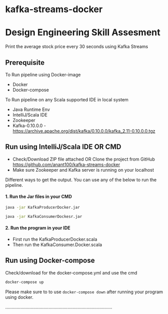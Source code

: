 # kafka-streams-docker

# Design Engineering Skill Assesment

Print the average stock price every 30 seconds using Kafka Streams

## Prerequisite
To Run pipeline using Docker-image
- Docker
- Docker-compose

To Run pipeline on any Scala supported IDE in local system

- Java Runtime Env
- IntelliJ/Scala IDE
- Zookeeper
- Kafka-0.10.0.0 - https://archive.apache.org/dist/kafka/0.10.0.0/kafka_2.11-0.10.0.0.tgz

## Run using IntelliJ/Scala IDE OR CMD
- Check/Download ZIP file attached OR Clone the project from GitHub https://github.com/anant100/kafka-streams-docker
- Make sure Zookeeper and Kafka server is running on your localhost

Different ways to get the output. You can use any of the below to run the pipeline.
#### 1. Run the Jar files in your CMD
```bash
java -jar KafkaProducerDocker.jar
```
```bash
java -jar KafkaConsumerDockesr.jar
```
#### 2. Run the program in your IDE

- First run the KafkaProducerDocker.scala
- Then run the KafkaConsumer.Docker.scala

## Run using Docker-compose
Check/download for the docker-compose.yml and use the cmd
```bash
docker-compose up
```


Please make sure to to use `docker-compose down` after running your program using docker.

....................................................................................
